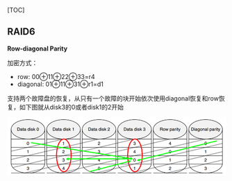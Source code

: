 [TOC]

## RAID6

**Row-diagonal Parity**

加密方式：

* row: 00⊕11⊕22⊕33=r4
* diagonal: 01⊕11⊕31⊕r1=d1

支持两个故障盘的恢复，从只有一个故障的块开始依次使用diagonal恢复和row恢复，如下图就从disk3的0或者disk1的2开始

![](assets/image-20201228104206502.png)

